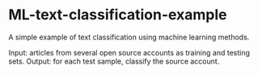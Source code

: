 # ML-text-classification-example
A simple example of text classification using machine learning methods.

Input: articles from several open source accounts as training and testing sets.
Output: for each test sample, classify the source account.
